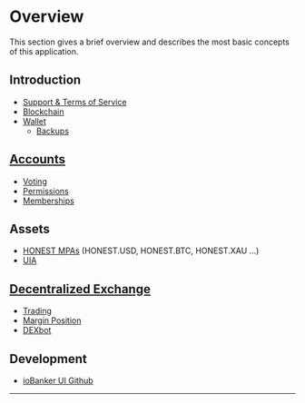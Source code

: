 # Overview

This section gives a brief overview and describes the most basic concepts
of this application.

## Introduction
 * [Support & Terms of Service](introduction/tos.md)
 * [Blockchain](introduction/blockchain.md)
 * [Wallet](introduction/wallets.md)
    * [Backups](introduction/backups.md)


## [Accounts](accounts/general.md)
 * [Voting](accounts/voting.md)
 * [Permissions](accounts/permissions.md)
 * [Memberships](accounts/membership.md)

## Assets
 * [HONEST MPAs](assets/mpa.md) (HONEST.USD, HONEST.BTC, HONEST.XAU ...)
 * [UIA](assets/uia.md)

## [Decentralized Exchange](dex/introduction.md)
 * [Trading](dex/trading.md)
 * [Margin Position](dex/margin.md)
 * [DEXbot](dex/dexbot.md)

## Development
 * [ioBanker UI Github](https://github.com/ioBanker/bitshares-ui)

----------
